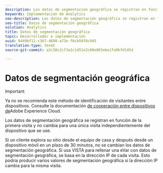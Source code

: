 ```yaml
---
description: Los datos de segmentación geográfica se registran en función de la primera visita y no cambia para una única visita independientemente del dispositivo que se use.
keywords: Implementación de Analytics
seo-description: Los datos de segmentación geográfica se registran en función de la primera visita y no cambia para una única visita independientemente del dispositivo que se use.
seo-title: Datos de segmentación geográfica
solution: Analytics
title: Datos de segmentación geográfica
topic: Desarrollador e implementación
uuid: 8449bf11-c367-4698-a73e-f6cb59f8c945
translation-type: tm+mt
source-git-commit: a2c38c2cf3a2c1451e2c60e003ebe1fa9bfd145d

---
```



# Datos de segmentación geográfica

>[!IMPORTANT]
>
>Ya no se recomienda este método de identificación de visitantes entre dispositivos. Consulte la documentación [de cooperación entre dispositivos de](https://marketing.adobe.com/resources/help/en_US/mcdc/)Adobe Experience Cloud.

Los datos de segmentación geográfica se registran en función de la primera visita y no cambia para una única visita independientemente del dispositivo que se use.

Si un cliente explora su sitio desde el equipo de casa y después desde un dispositivo móvil en un plazo de 30 minutos, no se cambian los datos de segmentación geográfica. Si usa VISTA para rellenar una eVar con datos de segmentación geográfica, se basa en la dirección IP de cada visita. Esto podría producir varios valores de segmentación geográfica si la dirección IP cambia para la misma visita.
